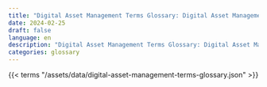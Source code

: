 ```yaml
---
title: "Digital Asset Management Terms Glossary: Digital Asset Management Terms in 2024"  
date: 2024-02-25
draft: false
language: en
description: "Digital Asset Management Terms Glossary: Digital Asset Management Terms in 2024 | Digital Asset Management Terms Glossary"
categories: glossary
---
```


{{< terms "/assets/data/digital-asset-management-terms-glossary.json" >}}
